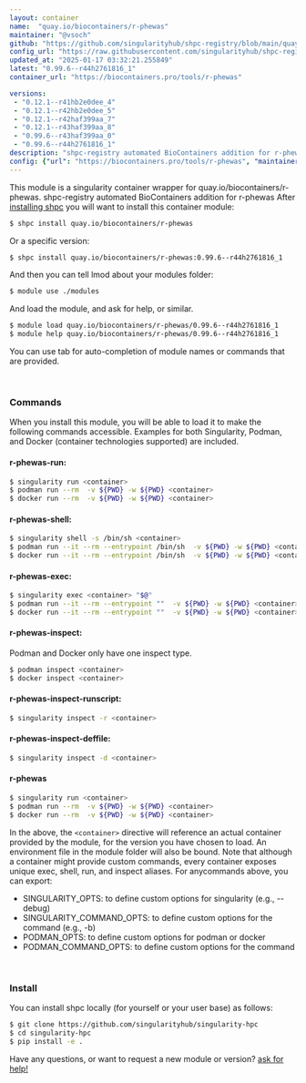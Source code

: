 ```yaml
---
layout: container
name:  "quay.io/biocontainers/r-phewas"
maintainer: "@vsoch"
github: "https://github.com/singularityhub/shpc-registry/blob/main/quay.io/biocontainers/r-phewas/container.yaml"
config_url: "https://raw.githubusercontent.com/singularityhub/shpc-registry/main/quay.io/biocontainers/r-phewas/container.yaml"
updated_at: "2025-01-17 03:32:21.255849"
latest: "0.99.6--r44h2761816_1"
container_url: "https://biocontainers.pro/tools/r-phewas"

versions:
 - "0.12.1--r41hb2e0dee_4"
 - "0.12.1--r42hb2e0dee_5"
 - "0.12.1--r42haf399aa_7"
 - "0.12.1--r43haf399aa_8"
 - "0.99.6--r43haf399aa_0"
 - "0.99.6--r44h2761816_1"
description: "shpc-registry automated BioContainers addition for r-phewas"
config: {"url": "https://biocontainers.pro/tools/r-phewas", "maintainer": "@vsoch", "description": "shpc-registry automated BioContainers addition for r-phewas", "latest": {"0.99.6--r44h2761816_1": "sha256:d17d552365b07d6789f45995dd39ff2360a765411245216a7c765912c07594b4"}, "tags": {"0.12.1--r41hb2e0dee_4": "sha256:c69fd88cfedca31216d3959e4e1977466424ffc77b82c9b5b793c921bcbe8540", "0.12.1--r42hb2e0dee_5": "sha256:35f67ae0f71b6f20c1fc80dec89d8d365635fb832f4c289c3b3cff6469c289ab", "0.12.1--r42haf399aa_7": "sha256:3b6a56802ed9fc47bc36f4029f5482624892337c64ffce178666aba8c807e28f", "0.12.1--r43haf399aa_8": "sha256:4ddac93765c0c6582973e078b6d83db4421d272935c3d5298d4a4b5d75179672", "0.99.6--r43haf399aa_0": "sha256:73e63a8782b93967211eff9859a5f4fbd967b6537e3eb513d75ee01884485308", "0.99.6--r44h2761816_1": "sha256:d17d552365b07d6789f45995dd39ff2360a765411245216a7c765912c07594b4"}, "docker": "quay.io/biocontainers/r-phewas"}
---
```


This module is a singularity container wrapper for quay.io/biocontainers/r-phewas.
shpc-registry automated BioContainers addition for r-phewas
After [installing shpc](#install) you will want to install this container module:


```bash
$ shpc install quay.io/biocontainers/r-phewas
```

Or a specific version:

```bash
$ shpc install quay.io/biocontainers/r-phewas:0.99.6--r44h2761816_1
```

And then you can tell lmod about your modules folder:

```bash
$ module use ./modules
```

And load the module, and ask for help, or similar.

```bash
$ module load quay.io/biocontainers/r-phewas/0.99.6--r44h2761816_1
$ module help quay.io/biocontainers/r-phewas/0.99.6--r44h2761816_1
```

You can use tab for auto-completion of module names or commands that are provided.

<br>

### Commands

When you install this module, you will be able to load it to make the following commands accessible.
Examples for both Singularity, Podman, and Docker (container technologies supported) are included.

#### r-phewas-run:

```bash
$ singularity run <container>
$ podman run --rm  -v ${PWD} -w ${PWD} <container>
$ docker run --rm  -v ${PWD} -w ${PWD} <container>
```

#### r-phewas-shell:

```bash
$ singularity shell -s /bin/sh <container>
$ podman run --it --rm --entrypoint /bin/sh  -v ${PWD} -w ${PWD} <container>
$ docker run --it --rm --entrypoint /bin/sh  -v ${PWD} -w ${PWD} <container>
```

#### r-phewas-exec:

```bash
$ singularity exec <container> "$@"
$ podman run --it --rm --entrypoint ""  -v ${PWD} -w ${PWD} <container> "$@"
$ docker run --it --rm --entrypoint ""  -v ${PWD} -w ${PWD} <container> "$@"
```

#### r-phewas-inspect:

Podman and Docker only have one inspect type.

```bash
$ podman inspect <container>
$ docker inspect <container>
```

#### r-phewas-inspect-runscript:

```bash
$ singularity inspect -r <container>
```

#### r-phewas-inspect-deffile:

```bash
$ singularity inspect -d <container>
```



#### r-phewas

```bash
$ singularity run <container>
$ podman run --rm  -v ${PWD} -w ${PWD} <container>
$ docker run --rm  -v ${PWD} -w ${PWD} <container>
```


In the above, the `<container>` directive will reference an actual container provided
by the module, for the version you have chosen to load. An environment file in the
module folder will also be bound. Note that although a container
might provide custom commands, every container exposes unique exec, shell, run, and
inspect aliases. For anycommands above, you can export:

 - SINGULARITY_OPTS: to define custom options for singularity (e.g., --debug)
 - SINGULARITY_COMMAND_OPTS: to define custom options for the command (e.g., -b)
 - PODMAN_OPTS: to define custom options for podman or docker
 - PODMAN_COMMAND_OPTS: to define custom options for the command

<br>

### Install

You can install shpc locally (for yourself or your user base) as follows:

```bash
$ git clone https://github.com/singularityhub/singularity-hpc
$ cd singularity-hpc
$ pip install -e .
```

Have any questions, or want to request a new module or version? [ask for help!](https://github.com/singularityhub/singularity-hpc/issues)